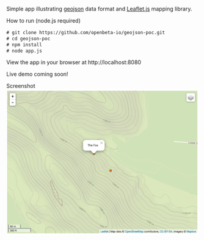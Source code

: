 Simple app illustrating [geojson](https://en.wikipedia.org/wiki/GeoJSON) data format and [Leaflet.js](http://leafletjs.com) mapping library.

How to run (node.js required)
```
# git clone https://github.com/openbeta-io/geojson-poc.git
# cd geojson-poc
# npm install
# node app.js
```
View the app in your browser at http://localhost:8080 

Live demo coming soon!

Screenshot
![screen shot](geojson.png)
